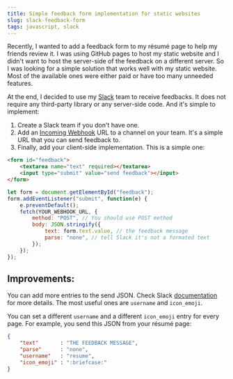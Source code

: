 ```yaml
---
title: Simple feedback form implementation for static websites
slug: slack-feedback-form
tags: javascript, slack
---
```


Recently, I wanted to add a feedback form to my résumé page to help my friends
review it. I was using GitHub pages to host my static website and I didn't
want to host the server-side of the feedback on a different server. So I was
looking for a simple solution that works well with my static website. Most of
the available ones were either paid or have too many unneeded features.

At the end, I decided to use my [Slack](https://slack.com/) team to receive
feedbacks. It does not require any third-party library or any server-side code.
And it's simple to implement:

1. Create a Slack team if you don't have one.
2. Add an [Incoming Webhook](https://api.slack.com/incoming-webhooks) URL to
   a channel on your team. It's a simple URL that you can send feedback to.
3. Finally, add your client-side implementation. This is a simple one:

```html
<form id="feedback">
    <textarea name="text" required></textarea>
    <input type="submit" value="send feedback"></input>
</form>
```

```javascript
let form = document.getElementById("feedback");
form.addEventListener("submit", function(e) {
    e.preventDefault();
    fetch(YOUR_WEBHOOK_URL, {
        method: "POST", // You should use POST method
        body: JSON.stringify({
            text: form.text.value, // the feedback message
            parse: "none", // tell Slack it's not a formated text
        });
    });
});
```

Improvements:
-------------

You can add more entries to the send JSON. Check Slack
[documentation](https://api.slack.com/methods/chat.postMessage) for more
details. The most useful ones are ``username`` and ``icon_emoji``.

You can set a different ``username`` and a different ``icon_emoji`` entry for
every page. For example, you send this JSON from your résumé page:

```json
{
    "text"       : "THE FEEDBACK MESSAGE",
    "parse"      : "none",
    "username"   : "resume",
    "icon_emoji" : ":briefcase:"
}
```
